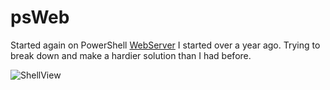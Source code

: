 # psWeb

Started again on PowerShell [WebServer](https://github.com/lukemgriffith/webServer) I started over a year ago. Trying to break down and make a hardier solution than I had before.


![ShellView](http://i.imgur.com/pdulI98.jpg) 